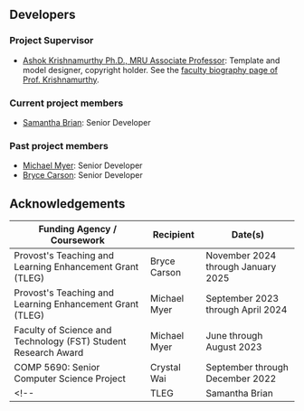 ## Developers
### Project Supervisor
- [Ashok Krishnamurthy Ph.D., MRU Associate Professor](https://github.com/ashokkrish): Template and model designer, copyright holder. See the [faculty biography page of Prof. Krishnamurthy](https://www.mtroyal.ca/ProgramsCourses/FacultiesSchoolsCentres/ScienceTechnology/Departments/MathematicsComputing/Faculty/akrishnamurthy.htm).

### Current project members
- [Samantha Brian](https://github.com/samantha-v-brian): Senior Developer

### Past project members
- [Michael Myer](https://github.com/m-myer): Senior Developer
- [Bryce Carson](https://github.com/bryce-carson): Senior Developer

<!-- ## Financial support of the development of CougarStats**  -->

## Acknowledgements
| Funding Agency / Coursework | Recipient | Date(s) |
|--------|--------|--------|
| Provost's Teaching and Learning Enhancement Grant (TLEG) | Bryce Carson | November 2024 through January 2025 |
| Provost's Teaching and Learning Enhancement Grant (TLEG) | Michael Myer | September 2023 through April 2024 |
| Faculty of Science and Technology (FST) Student Research Award | Michael Myer | June through August 2023 |
| COMP 5690: Senior Computer Science Project | Crystal Wai | September through December 2022 |
<!-- | TLEG | Samantha Brian | January 2025 |  -->

<!-- CougarStats is partially-derived from the senior project coursework of Crystal Wai, completed in Fall 2022 ([Mount Royal University _COMP 5690: Senior Computer Science Project_](https://catalog.mtroyal.ca/preview_course.php?catoid=26&coid=40800&print)).   -->

